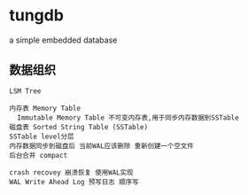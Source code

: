 # tungdb
a simple embedded database

## 数据组织

```
LSM Tree

内存表 Memory Table
  Immutable Memory Table 不可变内存表,用于同步内存数据到SSTable
磁盘表 Sorted String Table (SSTable)
SSTable level分层
内存数据同步到磁盘后 当前WAL应该删除 重新创建一个空文件
后台合并 compact

crash recovey 崩溃恢复 使用WAL实现
WAL Write Ahead Log 预写日志 顺序写
```

